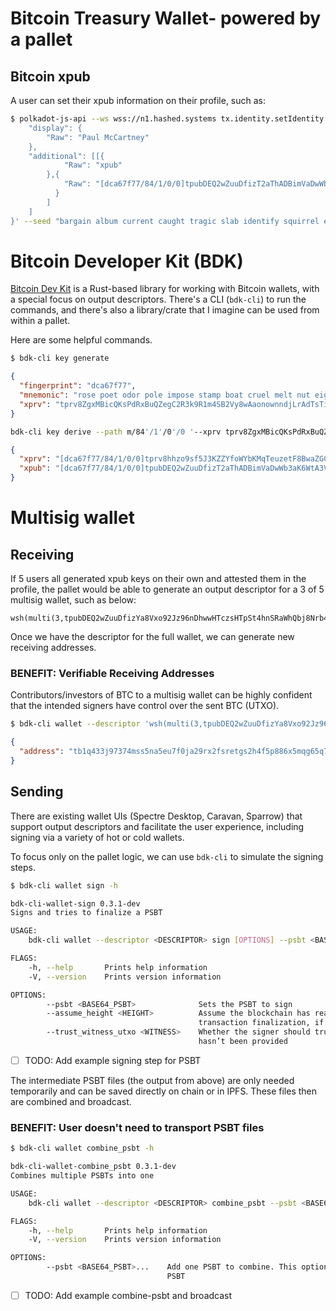 

# Bitcoin Treasury Wallet- powered by a pallet
## Bitcoin xpub
A user can set their xpub information on their profile, such as: 
```bash
$ polkadot-js-api --ws wss://n1.hashed.systems tx.identity.setIdentity '{
    "display": {
        "Raw": "Paul McCartney"
    },
    "additional": [[{
            "Raw": "xpub"
        },{
            "Raw": "[dca67f77/84/1/0/0]tpubDEQ2wZuuDfizT2aThADBimVaDwWb3aK6WtA3VRMoCDog2Gg3PtDa1gHWhZYEiGba5XA2D2opry9MxZVVjgAaGM8MCnvW6kt6v5AURRyLHPh/*"
          }
        ]
    ]
}' --seed "bargain album current caught tragic slab identify squirrel embark black drip imitate"
```
# Bitcoin Developer Kit (BDK) 
[Bitcoin Dev Kit](https://bitcoindevkit.org) is a Rust-based library for working with Bitcoin wallets, with a special focus on output descriptors. There's a CLI (`bdk-cli`) to run the commands, and there's also a library/crate that I imagine can be used from within a pallet.

Here are some helpful commands.
```bash
$ bdk-cli key generate
```
```json
{
  "fingerprint": "dca67f77",
  "mnemonic": "rose poet odor pole impose stamp boat cruel melt nut eight anchor jar obey tip mention accuse dry member stay pepper final alert live",
  "xprv": "tprv8ZgxMBicQKsPdRxBuQZegC2R3k9R1m4SB2Vy8wAaonownndjLrAdTsTiapvWNXQSN8N9XUvKAWukvm2evPS8yCqmvd1mmL8qAEnbe3PDNpD"
}
```

```bash
bdk-cli key derive --path m/84'/1'/0'/0 '--xprv tprv8ZgxMBicQKsPdRxBuQZegC2R3k9R1m4SB2Vy8wAaonownndjLrAdTsTiapvWNXQSN8N9XUvKAWukvm2evPS8yCqmvd1mmL8qAEnbe3PDNpD
```
```json
{
  "xprv": "[dca67f77/84/1/0/0]tprv8hhzo9sf5J3KZZYfoWYbKMqTeuzetF8BwaZGCuKVmx1HBnRGmVPyqBfeXRWZPCBkSAbZabuDCZZ26J6eWeDk9qAQq8oYK97WpXmkQdpT6S8/*",
  "xpub": "[dca67f77/84/1/0/0]tpubDEQ2wZuuDfizT2aThADBimVaDwWb3aK6WtA3VRMoCDog2Gg3PtDa1gHWhZYEiGba5XA2D2opry9MxZVVjgAaGM8MCnvW6kt6v5AURRyLHPh/*"
}
```

# Multisig wallet
## Receiving
If 5 users all generated xpub keys on their own and attested them in the profile, the pallet would be able to generate an output descriptor for a 3 of 5 multisig wallet, such as below:

```
wsh(multi(3,tpubDEQ2wZuuDfizYa8Vxo92Jz96nDhwwHTczsHTpSt4hnSRaWhQbj8Nrb46QitDpeEABLQSHPSyxdCn8gUDE6uZ2TWPLreLzvhFZLPPyrSizBz/1/0/*,tpubDEQ2wZuuDfizZR2aCmD5gpHJtsXET1zpYmR1JA9nMp4EWDcnnC957ekfaysjF4T8hSNJj98fEcUocnhds3Gwot8G145AZDsYjpwuJto4DFQ/0/0/*,tpubDEQ2wZuuDfizUWke1ZhreeVoybZiYiRept7ifSNSefbmPEM7yeNkbH1Kx4uMBnCtq2bB95oT1YX1ZAFuTfA1LetiTTrYuP6ShXsUUv6Bd8Q/0/0/*,tpubDEQ2wZuuDfizT2aThADBimVaDwWb3aK6WtA3VRMoCDog2Gg3PtDa1gHWhZYEiGba5XA2D2opry9MxZVVjgAaGM8MCnvW6kt6v5AURRyLHPh/0/0/*,tpubDEQ2wZuuDfizdnKYinDkouHHo7CeDdgScMfPYLMR8cnq3PYj85SccVnXa2Yt9HfVXq1riCkDLQG7R5YwcR8HY5z79M5b6zNsX4pZ12ngu1i/0/0/*))
```

Once we have the descriptor for the full wallet, we can generate new receiving addresses.

### BENEFIT: Verifiable Receiving Addresses 
Contributors/investors of BTC to a multisig wallet can be highly confident that the intended signers have control over the sent BTC (UTXO).

```bash 
$ bdk-cli wallet --descriptor 'wsh(multi(3,tpubDEQ2wZuuDfizYa8Vxo92Jz96nDhwwHTczsHTpSt4hnSRaWhQbj8Nrb46QitDpeEABLQSHPSyxdCn8gUDE6uZ2TWPLreLzvhFZLPPyrSizBz/1/0/*,tpubDEQ2wZuuDfizZR2aCmD5gpHJtsXET1zpYmR1JA9nMp4EWDcnnC957ekfaysjF4T8hSNJj98fEcUocnhds3Gwot8G145AZDsYjpwuJto4DFQ/0/0/*,tpubDEQ2wZuuDfizUWke1ZhreeVoybZiYiRept7ifSNSefbmPEM7yeNkbH1Kx4uMBnCtq2bB95oT1YX1ZAFuTfA1LetiTTrYuP6ShXsUUv6Bd8Q/0/0/*,tpubDEQ2wZuuDfizT2aThADBimVaDwWb3aK6WtA3VRMoCDog2Gg3PtDa1gHWhZYEiGba5XA2D2opry9MxZVVjgAaGM8MCnvW6kt6v5AURRyLHPh/0/0/*,tpubDEQ2wZuuDfizdnKYinDkouHHo7CeDdgScMfPYLMR8cnq3PYj85SccVnXa2Yt9HfVXq1riCkDLQG7R5YwcR8HY5z79M5b6zNsX4pZ12ngu1i/0/0/*))' get_new_address
```
```json
{
  "address": "tb1q433j97374mss5na5eu7f0ja29rx2fsretgs2h4f5p886x5mqg65q74fhzv"
}
```

## Sending
There are existing wallet UIs (Spectre Desktop, Caravan, Sparrow) that support output descriptors and facilitate the user experience, including signing via a variety of hot or cold wallets. 

To focus only on the pallet logic, we can use `bdk-cli` to simulate the signing steps.

```bash
$ bdk-cli wallet sign -h

bdk-cli-wallet-sign 0.3.1-dev
Signs and tries to finalize a PSBT

USAGE:
    bdk-cli wallet --descriptor <DESCRIPTOR> sign [OPTIONS] --psbt <BASE64_PSBT>

FLAGS:
    -h, --help       Prints help information
    -V, --version    Prints version information

OPTIONS:
        --psbt <BASE64_PSBT>              Sets the PSBT to sign
        --assume_height <HEIGHT>          Assume the blockchain has reached a specific height. This affects the
                                          transaction finalization, if there are timelocks in the descriptor
        --trust_witness_utxo <WITNESS>    Whether the signer should trust the witness_utxo, if the non_witness_utxo
                                          hasn’t been provided


```
- [ ] TODO: Add example signing step for PSBT 


The intermediate PSBT files (the output from above) are only needed temporarily and can be saved directly on chain or in IPFS. These files then are combined and broadcast.
### BENEFIT: User doesn't need to transport PSBT files 

```bash
$ bdk-cli wallet combine_psbt -h

bdk-cli-wallet-combine_psbt 0.3.1-dev
Combines multiple PSBTs into one

USAGE:
    bdk-cli wallet --descriptor <DESCRIPTOR> combine_psbt --psbt <BASE64_PSBT>...

FLAGS:
    -h, --help       Prints help information
    -V, --version    Prints version information

OPTIONS:
        --psbt <BASE64_PSBT>...    Add one PSBT to combine. This option can be repeated multiple times, one for each
                                   PSBT

```
- [ ] TODO: Add example combine-psbt and broadcast 

